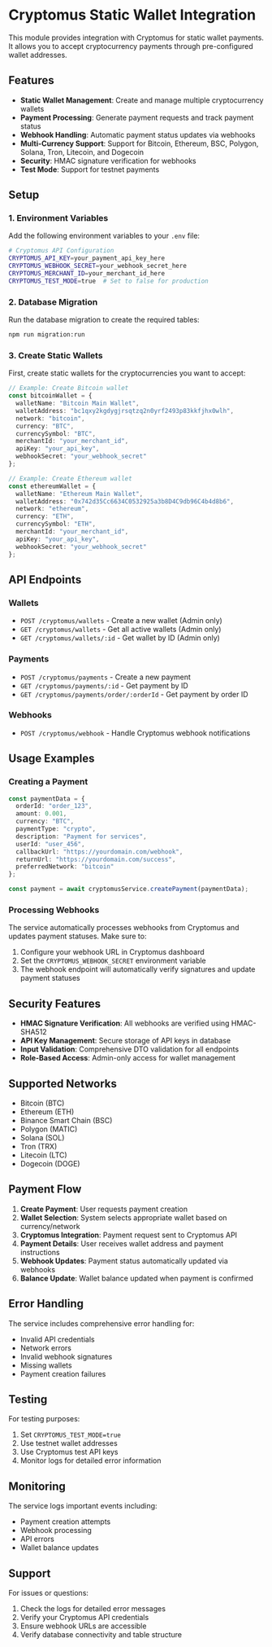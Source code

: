 # Cryptomus Static Wallet Integration

This module provides integration with Cryptomus for static wallet payments. It allows you to accept cryptocurrency payments through pre-configured wallet addresses.

## Features

- **Static Wallet Management**: Create and manage multiple cryptocurrency wallets
- **Payment Processing**: Generate payment requests and track payment status
- **Webhook Handling**: Automatic payment status updates via webhooks
- **Multi-Currency Support**: Support for Bitcoin, Ethereum, BSC, Polygon, Solana, Tron, Litecoin, and Dogecoin
- **Security**: HMAC signature verification for webhooks
- **Test Mode**: Support for testnet payments

## Setup

### 1. Environment Variables

Add the following environment variables to your `.env` file:

```bash
# Cryptomus API Configuration
CRYPTOMUS_API_KEY=your_payment_api_key_here
CRYPTOMUS_WEBHOOK_SECRET=your_webhook_secret_here
CRYPTOMUS_MERCHANT_ID=your_merchant_id_here
CRYPTOMUS_TEST_MODE=true  # Set to false for production
```

### 2. Database Migration

Run the database migration to create the required tables:

```bash
npm run migration:run
```

### 3. Create Static Wallets

First, create static wallets for the cryptocurrencies you want to accept:

```typescript
// Example: Create Bitcoin wallet
const bitcoinWallet = {
  walletName: "Bitcoin Main Wallet",
  walletAddress: "bc1qxy2kgdygjrsqtzq2n0yrf2493p83kkfjhx0wlh",
  network: "bitcoin",
  currency: "BTC",
  currencySymbol: "BTC",
  merchantId: "your_merchant_id",
  apiKey: "your_api_key",
  webhookSecret: "your_webhook_secret"
};

// Example: Create Ethereum wallet
const ethereumWallet = {
  walletName: "Ethereum Main Wallet",
  walletAddress: "0x742d35Cc6634C0532925a3b8D4C9db96C4b4d8b6",
  network: "ethereum",
  currency: "ETH",
  currencySymbol: "ETH",
  merchantId: "your_merchant_id",
  apiKey: "your_api_key",
  webhookSecret: "your_webhook_secret"
};
```

## API Endpoints

### Wallets

- `POST /cryptomus/wallets` - Create a new wallet (Admin only)
- `GET /cryptomus/wallets` - Get all active wallets (Admin only)
- `GET /cryptomus/wallets/:id` - Get wallet by ID (Admin only)

### Payments

- `POST /cryptomus/payments` - Create a new payment
- `GET /cryptomus/payments/:id` - Get payment by ID
- `GET /cryptomus/payments/order/:orderId` - Get payment by order ID

### Webhooks

- `POST /cryptomus/webhook` - Handle Cryptomus webhook notifications

## Usage Examples

### Creating a Payment

```typescript
const paymentData = {
  orderId: "order_123",
  amount: 0.001,
  currency: "BTC",
  paymentType: "crypto",
  description: "Payment for services",
  userId: "user_456",
  callbackUrl: "https://yourdomain.com/webhook",
  returnUrl: "https://yourdomain.com/success",
  preferredNetwork: "bitcoin"
};

const payment = await cryptomusService.createPayment(paymentData);
```

### Processing Webhooks

The service automatically processes webhooks from Cryptomus and updates payment statuses. Make sure to:

1. Configure your webhook URL in Cryptomus dashboard
2. Set the `CRYPTOMUS_WEBHOOK_SECRET` environment variable
3. The webhook endpoint will automatically verify signatures and update payment statuses

## Security Features

- **HMAC Signature Verification**: All webhooks are verified using HMAC-SHA512
- **API Key Management**: Secure storage of API keys in database
- **Input Validation**: Comprehensive DTO validation for all endpoints
- **Role-Based Access**: Admin-only access for wallet management

## Supported Networks

- Bitcoin (BTC)
- Ethereum (ETH)
- Binance Smart Chain (BSC)
- Polygon (MATIC)
- Solana (SOL)
- Tron (TRX)
- Litecoin (LTC)
- Dogecoin (DOGE)

## Payment Flow

1. **Create Payment**: User requests payment creation
2. **Wallet Selection**: System selects appropriate wallet based on currency/network
3. **Cryptomus Integration**: Payment request sent to Cryptomus API
4. **Payment Details**: User receives wallet address and payment instructions
5. **Webhook Updates**: Payment status automatically updated via webhooks
6. **Balance Update**: Wallet balance updated when payment is confirmed

## Error Handling

The service includes comprehensive error handling for:
- Invalid API credentials
- Network errors
- Invalid webhook signatures
- Missing wallets
- Payment creation failures

## Testing

For testing purposes:
1. Set `CRYPTOMUS_TEST_MODE=true`
2. Use testnet wallet addresses
3. Use Cryptomus test API keys
4. Monitor logs for detailed error information

## Monitoring

The service logs important events including:
- Payment creation attempts
- Webhook processing
- API errors
- Wallet balance updates

## Support

For issues or questions:
1. Check the logs for detailed error messages
2. Verify your Cryptomus API credentials
3. Ensure webhook URLs are accessible
4. Verify database connectivity and table structure

